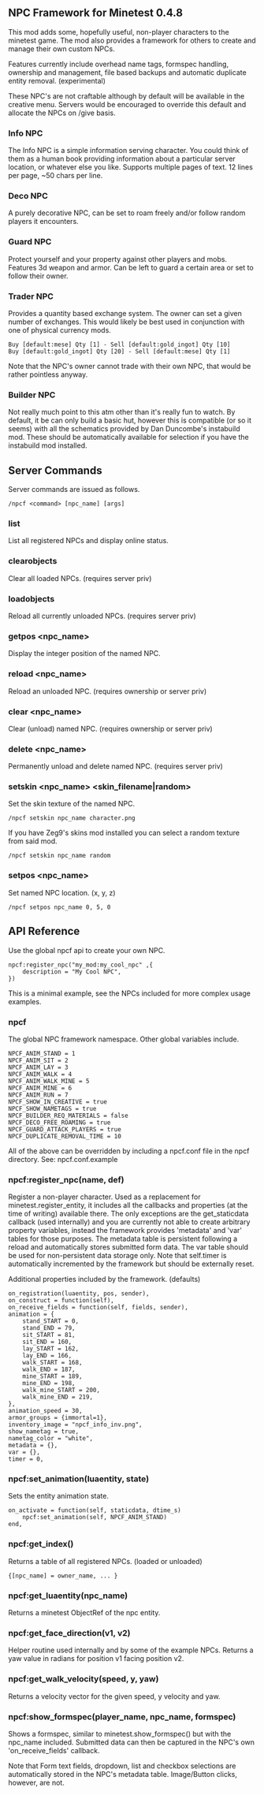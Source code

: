 NPC Framework for Minetest 0.4.8
--------------------------------
This mod adds some, hopefully useful, non-player characters to the minetest game.
The mod also provides a framework for others to create and manage their own custom NPCs.

Features currently include overhead name tags, formspec handling, ownership and management,
file based backups and automatic duplicate entity removal. (experimental)

These NPC's are not craftable although by default will be available in the creative menu.
Servers would be encouraged to override this default and allocate the NPCs on /give basis.

### Info NPC

The Info NPC is a simple information serving character. You could think of them as a
human book providing information about a particular server location, or whatever else you like.
Supports multiple pages of text. 12 lines per page, ~50 chars per line.

### Deco NPC

A purely decorative NPC, can be set to roam freely and/or follow random players it encounters.

### Guard NPC

Protect yourself and your property against other players and mobs. Features 3d weapon and armor.
Can be left to guard a certain area or set to follow their owner.

### Trader NPC

Provides a quantity based exchange system. The owner can set a given number of exchanges.
This would likely be best used in conjunction with one of physical currency mods.

	Buy [default:mese] Qty [1] - Sell [default:gold_ingot] Qty [10]
	Buy [default:gold_ingot] Qty [20] - Sell [default:mese] Qty [1]

Note that the NPC's owner cannot trade with their own NPC, that would be rather pointless anyway.

### Builder NPC

Not really much point to this atm other than it's really fun to watch. By default, it be can only
build a basic hut, however this is compatible (or so it seems) with all the schematics provided by
Dan Duncombe's instabuild mod. These should be automatically available for selection if you have
the instabuild mod installed.

Server Commands
---------------

Server commands are issued as follows.

	/npcf <command> [npc_name] [args]

### list

List all registered NPCs and display online status.

### clearobjects

Clear all loaded NPCs. (requires server priv)

### loadobjects

Reload all currently unloaded NPCs. (requires server priv)

### getpos <npc_name>

Display the integer position of the named NPC.

### reload <npc_name>

Reload an unloaded NPC. (requires ownership or server priv)

### clear <npc_name>

Clear (unload) named NPC. (requires ownership or server priv)

### delete <npc_name>

Permanently unload and delete named NPC.  (requires server priv)

### setskin <npc_name> <skin_filename|random>

Set the skin texture of the named NPC.

	/npcf setskin npc_name character.png

If you have Zeg9's skins mod installed you can select a random texture from said mod.

	/npcf setskin npc_name random

### setpos <npc_name> <pos>

Set named NPC location. (x, y, z)

	/npcf setpos npc_name 0, 5, 0


API Reference
-------------
Use the global npcf api to create your own NPC.

	npcf:register_npc("my_mod:my_cool_npc" ,{
		description = "My Cool NPC",
	})

This is a minimal example, see the NPCs included for more complex usage examples.

### npcf

The global NPC framework namespace. Other global variables include.

	NPCF_ANIM_STAND = 1
	NPCF_ANIM_SIT = 2
	NPCF_ANIM_LAY = 3
	NPCF_ANIM_WALK = 4
	NPCF_ANIM_WALK_MINE = 5
	NPCF_ANIM_MINE = 6
	NPCF_ANIM_RUN = 7
	NPCF_SHOW_IN_CREATIVE = true
	NPCF_SHOW_NAMETAGS = true
	NPCF_BUILDER_REQ_MATERIALS = false
	NPCF_DECO_FREE_ROAMING = true
	NPCF_GUARD_ATTACK_PLAYERS = true
	NPCF_DUPLICATE_REMOVAL_TIME = 10

All of the above can be overridden by including a npcf.conf file in the npcf directory.
See: npcf.conf.example

### npcf:register_npc(name, def)

Register a non-player character. Used as a replacement for minetest.register_entity, it includes
all the callbacks and properties (at the time of writing) available there. The only exceptions
are the get_staticdata callback (used internally) and you are currently not able to create arbitrary
property variables, instead the framework provides 'metadata' and 'var' tables for those purposes.
The metadata table is persistent following a reload and automatically stores submitted form data.
The var table should be used for non-persistent data storage only. Note that self.timer is
automatically incremented by the framework but should be externally reset.

Additional properties included by the framework. (defaults)

	on_registration(luaentity, pos, sender),
	on_construct = function(self),
	on_receive_fields = function(self, fields, sender),
	animation = {
		stand_START = 0,
		stand_END = 79,
		sit_START = 81,
		sit_END = 160,
		lay_START = 162,
		lay_END = 166,
		walk_START = 168,
		walk_END = 187,
		mine_START = 189,
		mine_END = 198,
		walk_mine_START = 200,
		walk_mine_END = 219,
	},
	animation_speed = 30,
	armor_groups = {immortal=1},
	inventory_image = "npcf_info_inv.png",
	show_nametag = true,
	nametag_color = "white",
	metadata = {},
	var = {},
	timer = 0,

### npcf:set_animation(luaentity, state)

Sets the entity animation state.

	on_activate = function(self, staticdata, dtime_s)
		npcf:set_animation(self, NPCF_ANIM_STAND)
	end,

### npcf:get_index()

Returns a table of all registered NPCs. (loaded or unloaded)

	{[npc_name] = owner_name, ... }

### npcf:get_luaentity(npc_name)

Returns a minetest ObjectRef of the npc entity.

### npcf:get_face_direction(v1, v2)

Helper routine used internally and by some of the example NPCs.
Returns a yaw value in radians for position v1 facing position v2.

### npcf:get_walk_velocity(speed, y, yaw)

Returns a velocity vector for the given speed, y velocity and yaw.

### npcf:show_formspec(player_name, npc_name, formspec)

Shows a formspec, similar to minetest.show_formspec() but with the npc_name included.
Submitted data can then be captured in the NPC's own 'on_receive_fields' callback.

Note that Form text fields, dropdown, list and checkbox selections are automatically 
stored in the NPC's metadata table. Image/Button clicks, however, are not.

